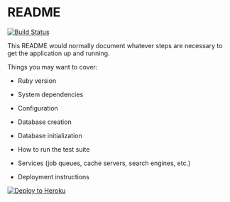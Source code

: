 # README

[![Build Status](https://travis-ci.org/gpedraza1990/Rails-production.svg?branch=master)](https://travis-ci.org/gpedraza1990/Rails-production)

This README would normally document whatever steps are necessary to get the
application up and running.

Things you may want to cover:

* Ruby version

* System dependencies

* Configuration

* Database creation

* Database initialization

* How to run the test suite

* Services (job queues, cache servers, search engines, etc.)

* Deployment instructions

[![Deploy to Heroku](https://www.herokucdn.com/deploy/button.png)](https://heroku.com/deploy)

